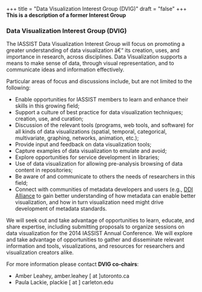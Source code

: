 +++
title = "Data Visualization Interest Group (DVIG)"
draft = "false"
+++
**This is a description of a former Interest Group**

### Data Visualization Interest Group (DVIG)

The IASSIST Data Visualization Interest Group will focus on promoting a greater understanding of data visualization â€“ its creation, uses, and importance in research, across disciplines. Data Visualization supports a means to make sense of data, through visual representation, and to communicate ideas and information effectively.

Particular areas of focus and discussions include, but are not limited to the following:

- Enable opportunities for IASSIST members to learn and enhance their skills in this growing field;
- Support a culture of best practice for data visualization techniques; creation, use, and curation;
- Discussion of the relevant tools (programs, web tools, and software) for all kinds of data visualizations (spatial, temporal, categorical, multivariate, graphing, networks, animation, etc.);
- Provide input and feedback on data visualization tools;
- Capture examples of data visualization to emulate and avoid;
- Explore opportunities for service development in libraries;
- Use of data visualization for allowing pre-analysis browsing of data content in repositories;
- Be aware of and communicate to others the needs of researchers in this field;
- Connect with communities of metadata developers and users (e.g., [DDI Alliance](https://ddialliance.org/) to gain better understanding of how metadata can enable better visualization, and how in turn visualization need might drive development of metadata standards.

We will seek out and take advantage of opportunities to learn, educate, and share expertise, including submitting proposals to organize sessions on data visualization for the 2014 IASSIST Annual Conference. We will explore and take advantage of opportunities to gather and disseminate relevant information and tools, visualizations, and resources for researchers and visualization creators alike.

For more information please contact **DVIG co-chairs**:

- Amber Leahey, amber.leahey [ at ]utoronto.ca
- Paula Lackie, plackie [ at ] carleton.edu


